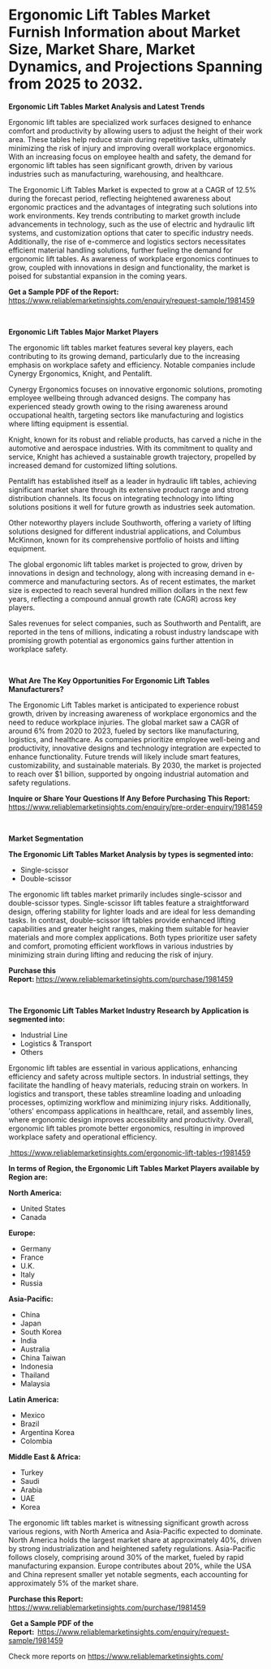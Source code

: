 <p><h1>Ergonomic Lift Tables Market Furnish Information about Market Size, Market Share, Market Dynamics, and Projections Spanning from 2025 to 2032.</h1></p><p><strong>Ergonomic Lift Tables Market Analysis and Latest Trends</strong></p>
<p><p>Ergonomic lift tables are specialized work surfaces designed to enhance comfort and productivity by allowing users to adjust the height of their work area. These tables help reduce strain during repetitive tasks, ultimately minimizing the risk of injury and improving overall workplace ergonomics. With an increasing focus on employee health and safety, the demand for ergonomic lift tables has seen significant growth, driven by various industries such as manufacturing, warehousing, and healthcare.</p><p>The Ergonomic Lift Tables Market is expected to grow at a CAGR of 12.5% during the forecast period, reflecting heightened awareness about ergonomic practices and the advantages of integrating such solutions into work environments. Key trends contributing to market growth include advancements in technology, such as the use of electric and hydraulic lift systems, and customization options that cater to specific industry needs. Additionally, the rise of e-commerce and logistics sectors necessitates efficient material handling solutions, further fueling the demand for ergonomic lift tables. As awareness of workplace ergonomics continues to grow, coupled with innovations in design and functionality, the market is poised for substantial expansion in the coming years.</p></p>
<p><strong>Get a Sample PDF of the Report:&nbsp;</strong> <a href="https://www.reliablemarketinsights.com/enquiry/request-sample/1981459?utm_campaign=3517&utm_medium=2&utm_source=Github&utm_content=ia&utm_term=10042025&utm_id=ergonomic-lift-tables">https://www.reliablemarketinsights.com/enquiry/request-sample/1981459</a></p>
<p>&nbsp;</p>
<p><strong>Ergonomic Lift Tables Major Market Players</strong></p>
<p><p>The ergonomic lift tables market features several key players, each contributing to its growing demand, particularly due to the increasing emphasis on workplace safety and efficiency. Notable companies include Cynergy Ergonomics, Knight, and Pentalift. </p><p>Cynergy Ergonomics focuses on innovative ergonomic solutions, promoting employee wellbeing through advanced designs. The company has experienced steady growth owing to the rising awareness around occupational health, targeting sectors like manufacturing and logistics where lifting equipment is essential.</p><p>Knight, known for its robust and reliable products, has carved a niche in the automotive and aerospace industries. With its commitment to quality and service, Knight has achieved a sustainable growth trajectory, propelled by increased demand for customized lifting solutions.</p><p>Pentalift has established itself as a leader in hydraulic lift tables, achieving significant market share through its extensive product range and strong distribution channels. Its focus on integrating technology into lifting solutions positions it well for future growth as industries seek automation.</p><p>Other noteworthy players include Southworth, offering a variety of lifting solutions designed for different industrial applications, and Columbus McKinnon, known for its comprehensive portfolio of hoists and lifting equipment. </p><p>The global ergonomic lift tables market is projected to grow, driven by innovations in design and technology, along with increasing demand in e-commerce and manufacturing sectors. As of recent estimates, the market size is expected to reach several hundred million dollars in the next few years, reflecting a compound annual growth rate (CAGR) across key players.</p><p>Sales revenues for select companies, such as Southworth and Pentalift, are reported in the tens of millions, indicating a robust industry landscape with promising growth potential as ergonomics gains further attention in workplace safety.</p></p>
<p>&nbsp;</p>
<p><strong>What Are The Key Opportunities For Ergonomic Lift Tables Manufacturers?</strong></p>
<p><p>The Ergonomic Lift Tables market is anticipated to experience robust growth, driven by increasing awareness of workplace ergonomics and the need to reduce workplace injuries. The global market saw a CAGR of around 6% from 2020 to 2023, fueled by sectors like manufacturing, logistics, and healthcare. As companies prioritize employee well-being and productivity, innovative designs and technology integration are expected to enhance functionality. Future trends will likely include smart features, customizability, and sustainable materials. By 2030, the market is projected to reach over $1 billion, supported by ongoing industrial automation and safety regulations.</p></p>
<p><strong>Inquire or Share Your Questions If Any Before Purchasing This Report:</strong> <a href="https://www.reliablemarketinsights.com/enquiry/pre-order-enquiry/1981459?utm_campaign=3517&utm_medium=2&utm_source=Github&utm_content=ia&utm_term=10042025&utm_id=ergonomic-lift-tables">https://www.reliablemarketinsights.com/enquiry/pre-order-enquiry/1981459</a></p>
<p>&nbsp;</p>
<p><strong>Market Segmentation</strong></p>
<p><strong>The Ergonomic Lift Tables Market Analysis by types is segmented into:</strong></p>
<p><ul><li>Single-scissor</li><li>Double-scissor</li></ul></p>
<p><p>The ergonomic lift tables market primarily includes single-scissor and double-scissor types. Single-scissor lift tables feature a straightforward design, offering stability for lighter loads and are ideal for less demanding tasks. In contrast, double-scissor lift tables provide enhanced lifting capabilities and greater height ranges, making them suitable for heavier materials and more complex applications. Both types prioritize user safety and comfort, promoting efficient workflows in various industries by minimizing strain during lifting and reducing the risk of injury.</p></p>
<p><strong>Purchase this Report:&nbsp;</strong><a href="https://www.reliablemarketinsights.com/purchase/1981459?utm_campaign=3517&utm_medium=2&utm_source=Github&utm_content=ia&utm_term=10042025&utm_id=ergonomic-lift-tables">https://www.reliablemarketinsights.com/purchase/1981459</a></p>
<p>&nbsp;</p>
<p><strong>The Ergonomic Lift Tables Market Industry Research by Application is segmented into:</strong></p>
<p><ul><li>Industrial Line</li><li>Logistics & Transport</li><li>Others</li></ul></p>
<p><p>Ergonomic lift tables are essential in various applications, enhancing efficiency and safety across multiple sectors. In industrial settings, they facilitate the handling of heavy materials, reducing strain on workers. In logistics and transport, these tables streamline loading and unloading processes, optimizing workflow and minimizing injury risks. Additionally, 'others' encompass applications in healthcare, retail, and assembly lines, where ergonomic design improves accessibility and productivity. Overall, ergonomic lift tables promote better ergonomics, resulting in improved workplace safety and operational efficiency.</p></p>
<p><a href="https://www.reliablemarketinsights.com/ergonomic-lift-tables-r1981459?utm_campaign=3517&utm_medium=2&utm_source=Github&utm_content=ia&utm_term=10042025&utm_id=ergonomic-lift-tables">&nbsp;https://www.reliablemarketinsights.com/ergonomic-lift-tables-r1981459</a></p>
<p><strong>In terms of Region, the Ergonomic Lift Tables Market Players available by Region are:</strong></p>
<p>
    <p> <strong> North America: </strong>
        <ul>
            <li>United States</li>
            <li>Canada</li>
        </ul>
        </p> 
    <p> <strong> Europe: </strong>
        <ul>
            <li>Germany</li>
            <li>France</li>
            <li>U.K.</li>
            <li>Italy</li>
            <li>Russia</li>
        </ul>
        </p> 
    <p> <strong> Asia-Pacific: </strong>
        <ul>
            <li>China</li>
            <li>Japan</li>
            <li>South Korea</li>
            <li>India</li>
            <li>Australia</li>
            <li>China Taiwan</li>
            <li>Indonesia</li>
            <li>Thailand</li>
            <li>Malaysia</li>
        </ul>
        </p> 
    <p> <strong> Latin America: </strong>
        <ul>
            <li>Mexico</li>
            <li>Brazil</li>
            <li>Argentina Korea</li>
            <li>Colombia</li>
        </ul>
        </p> 
    <p> <strong> Middle East & Africa: </strong>
        <ul>
            <li>Turkey</li>
            <li>Saudi</li>
            <li>Arabia</li>
            <li>UAE</li>
            <li>Korea</li>
        </ul>
    </p>
    </p>
<p><p>The ergonomic lift tables market is witnessing significant growth across various regions, with North America and Asia-Pacific expected to dominate. North America holds the largest market share at approximately 40%, driven by strong industrialization and heightened safety regulations. Asia-Pacific follows closely, comprising around 30% of the market, fueled by rapid manufacturing expansion. Europe contributes about 20%, while the USA and China represent smaller yet notable segments, each accounting for approximately 5% of the market share.</p></p>
<p><strong>Purchase this Report: </strong><a href="https://www.reliablemarketinsights.com/purchase/1981459?utm_campaign=3517&utm_medium=2&utm_source=Github&utm_content=ia&utm_term=10042025&utm_id=ergonomic-lift-tables">https://www.reliablemarketinsights.com/purchase/1981459</a></p>
<p>&nbsp;<strong>Get a Sample PDF of the Report:&nbsp;&nbsp;</strong><a href="https://www.reliablemarketinsights.com/enquiry/request-sample/1981459?utm_campaign=3517&utm_medium=2&utm_source=Github&utm_content=ia&utm_term=10042025&utm_id=ergonomic-lift-tables">https://www.reliablemarketinsights.com/enquiry/request-sample/1981459</a></p>
<p><strong></strong></p>
<p>Check more reports on <a href="https://www.reliablemarketinsights.com/?utm_campaign=3517&utm_medium=2&utm_source=Github&utm_content=ia&utm_term=10042025&utm_id=ergonomic-lift-tables">https://www.reliablemarketinsights.com/</a></p>